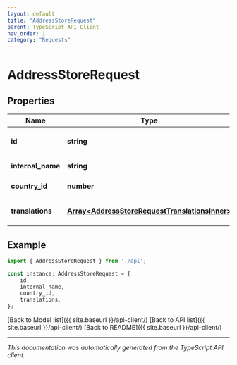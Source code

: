 ```yaml
---
layout: default
title: "AddressStoreRequest"
parent: TypeScript API Client
nav_order: 1
category: "Requests"
---
```


# AddressStoreRequest


## Properties

Name | Type | Description | Notes
------------ | ------------- | ------------- | -------------
**id** | **string** |  | [optional] [default to undefined]
**internal_name** | **string** |  | [default to undefined]
**country_id** | **number** |  | [default to undefined]
**translations** | [**Array&lt;AddressStoreRequestTranslationsInner&gt;**](AddressStoreRequestTranslationsInner.md) |  | [optional] [default to undefined]

## Example

```typescript
import { AddressStoreRequest } from './api';

const instance: AddressStoreRequest = {
    id,
    internal_name,
    country_id,
    translations,
};
```

[Back to Model list]({{ site.baseurl }}/api-client/) [Back to API list]({{ site.baseurl }}/api-client/) [Back to README]({{ site.baseurl }}/api-client/)


---

*This documentation was automatically generated from the TypeScript API client.*
